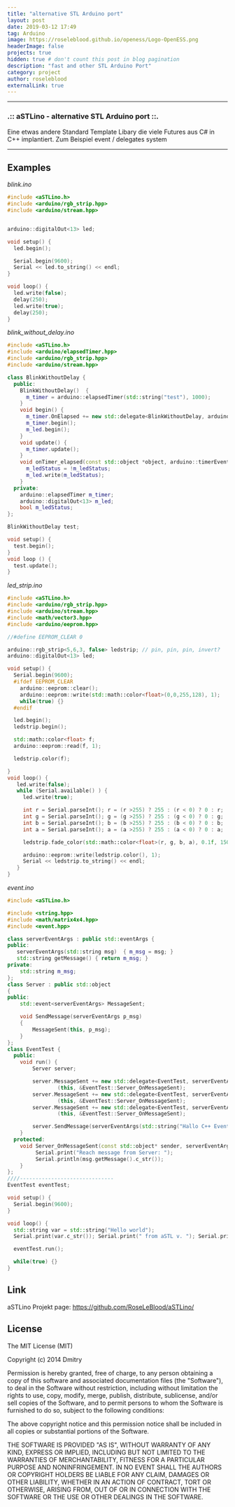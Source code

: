 ```yaml
---
title: "alternative STL Arduino port"
layout: post
date: 2019-03-12 17:49
tag: Arduino
image: https://roseleblood.github.io/openess/Logo-OpenESS.png
headerImage: false
projects: true
hidden: true # don't count this post in blog pagination
description: "fast and other STL Arduino Port"
category: project
author: roseleblood
externalLink: true
---
```


---
### .:: aSTLino - alternative STL Arduino port ::.
Eine etwas andere Standard Template Libary die viele Futures aus C# in C++ implantiert. Zum Beispiel event / delegates system

----

## Examples

_blink.ino_

```cpp
#include <aSTLino.h>
#include <arduino/rgb_strip.hpp>
#include <arduino/stream.hpp>


arduino::digitalOut<13> led;

void setup() {
  led.begin();

  Serial.begin(9600);
  Serial << led.to_string() << endl;
}

void loop() {
  led.write(false);
  delay(250);
  led.write(true);
  delay(250);
}
```
_blink_without_delay.ino_

```cpp
#include <aSTLino.h>
#include <arduino/elapsedTimer.hpp>
#include <arduino/rgb_strip.hpp>
#include <arduino/stream.hpp>

class BlinkWithoutDelay {
  public:
    BlinkWithoutDelay()  {
      m_timer = arduino::elapsedTimer(std::string("test"), 1000);
    }
    void begin() {
      m_timer.OnElapsed += new std::delegate<BlinkWithoutDelay, arduino::timerEventArgs>(this,    &BlinkWithoutDelay::onTimer_elapsed);
      m_timer.begin();
      m_led.begin();
    }
    void update() {
      m_timer.update();
    }
    void onTimer_elapsed(const std::object *object, arduino::timerEventArgs args) {
      m_ledStatus = !m_ledStatus;
      m_led.write(m_ledStatus);
    }
  private:
    arduino::elapsedTimer m_timer;
    arduino::digitalOut<13> m_led;
    bool m_ledStatus;
};

BlinkWithoutDelay test;

void setup() {
  test.begin();
}
void loop () {
  test.update();
}

```
_led_strip.ino_

```cpp
#include <aSTLino.h>
#include <arduino/rgb_strip.hpp>
#include <arduino/stream.hpp>
#include <math/vector3.hpp>
#include <arduino/eeprom.hpp>

//#define EEPROM_CLEAR 0

arduino::rgb_strip<5,6,3, false> ledstrip; // pin, pin, pin, invert?
arduino::digitalOut<13> led;

void setup() {
  Serial.begin(9600);
  #ifdef EEPROM_CLEAR
    arduino::eeprom::clear();
    arduino::eeprom::write(std::math::color<float>(0,0,255,128), 1);
    while(true) {}
  #endif

  led.begin();
  ledstrip.begin();

  std::math::color<float> f;
  arduino::eeprom::read(f, 1);

  ledstrip.color(f);

}
void loop() {
   led.write(false);
   while (Serial.available() ) {
     led.write(true);

     int r = Serial.parseInt(); r = (r >255) ? 255 : (r < 0) ? 0 : r;
     int g = Serial.parseInt(); g = (g >255) ? 255 : (g < 0) ? 0 : g;
     int b = Serial.parseInt(); b = (b >255) ? 255 : (b < 0) ? 0 : b;
     int a = Serial.parseInt(); a = (a >255) ? 255 : (a < 0) ? 0 : a;

     ledstrip.fade_color(std::math::color<float>(r, g, b, a), 0.1f, 150);

     arduino::eeprom::write(ledstrip.color(), 1);
     Serial << ledstrip.to_string() << endl;
   }
}
```

_event.ino_
```cpp
#include <aSTLino.h>

#include <string.hpp>
#include <math/matrix4x4.hpp>
#include <event.hpp>

class serverEventArgs : public std::eventArgs {
public:
   serverEventArgs(std::string msg)  { m_msg = msg; }
   std::string getMessage() { return m_msg; }
private:
    std::string m_msg;
};
class Server : public std::object
{
public:
    std::event<serverEventArgs> MessageSent;

    void SendMessage(serverEventArgs p_msg)
    {
        MessageSent(this, p_msg);
    }
};
class EventTest {
  public:
    void run() {
        Server server;

        server.MessageSent += new std::delegate<EventTest, serverEventArgs>
                (this, &EventTest::Server_OnMessageSent);
        server.MessageSent += new std::delegate<EventTest, serverEventArgs>
                (this, &EventTest::Server_OnMessageSent);
        server.MessageSent += new std::delegate<EventTest, serverEventArgs>
                (this, &EventTest::Server_OnMessageSent);

        server.SendMessage(serverEventArgs(std::string("Hallo C++ EventSystem")));
    }
  protected:
    void Server_OnMessageSent(const std::object* sender, serverEventArgs msg) {
         Serial.print("Reach message from Server: ");
         Serial.println(msg.getMessage().c_str());
    }
};
////------------------------------
EventTest eventTest;

void setup() {
  Serial.begin(9600);
}

void loop() {
  std::string var = std::string("Hello world");
  Serial.print(var.c_str()); Serial.print(" from aSTL v. "); Serial.println(std::asstlVersion().c_str() );

  eventTest.run();

  while(true) {}
}
```

## Link
aSTLino Projekt page: https://github.com/RoseLeBlood/aSTLino/

## License
The MIT License (MIT)

Copyright (c) 2014 Dmitry

Permission is hereby granted, free of charge, to any person obtaining a copy of this software and associated documentation files (the "Software"), to deal in the Software without restriction, including without limitation the rights to use, copy, modify, merge, publish, distribute, sublicense, and/or sell copies of the Software, and to permit persons to whom the Software is furnished to do so, subject to the following conditions:

The above copyright notice and this permission notice shall be included in all copies or substantial portions of the Software.

THE SOFTWARE IS PROVIDED "AS IS", WITHOUT WARRANTY OF ANY KIND, EXPRESS OR IMPLIED, INCLUDING BUT NOT LIMITED TO THE WARRANTIES OF MERCHANTABILITY, FITNESS FOR A PARTICULAR PURPOSE AND NONINFRINGEMENT. IN NO EVENT SHALL THE AUTHORS OR COPYRIGHT HOLDERS BE LIABLE FOR ANY CLAIM, DAMAGES OR OTHER LIABILITY, WHETHER IN AN ACTION OF CONTRACT, TORT OR OTHERWISE, ARISING FROM, OUT OF OR IN CONNECTION WITH THE SOFTWARE OR THE USE OR OTHER DEALINGS IN THE SOFTWARE.
